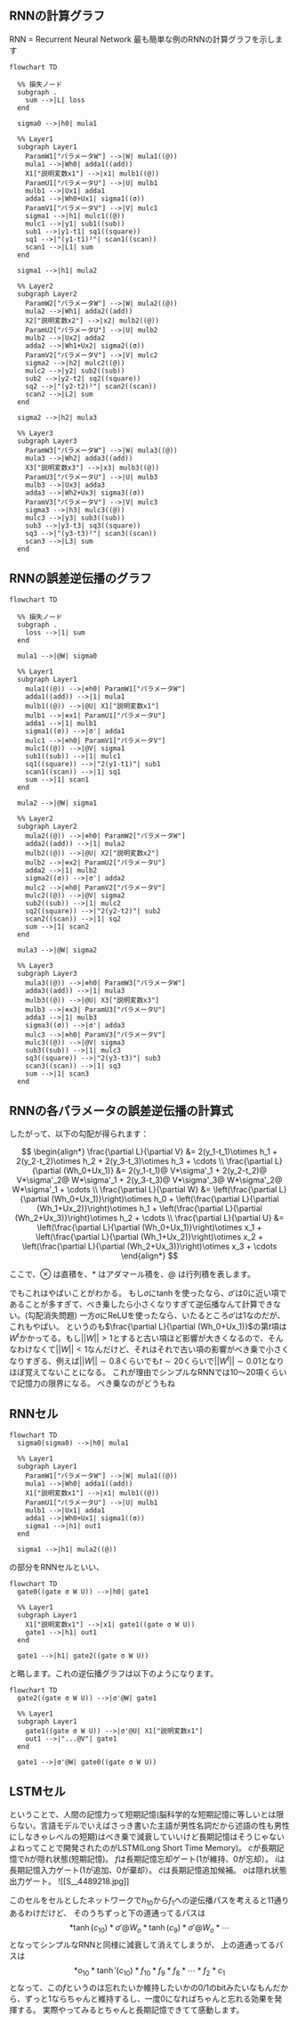 ## RNNの計算グラフ
RNN = Recurrent Neural Network
最も簡単な例のRNNの計算グラフを示します

```mermaid
flowchart TD

  %% 損失ノード
  subgraph .
    sum -->|L| loss
  end
  
  sigma0 -->|h0| mula1

  %% Layer1
  subgraph Layer1
    ParamW1["パラメータW"] -->|W| mula1((@))
    mula1 -->|Wh0| adda1((add))
    X1["説明変数x1"] -->|x1| mulb1((@))
    ParamU1["パラメータU"] -->|U| mulb1
    mulb1 -->|Ux1| adda1
    adda1 -->|Wh0+Ux1| sigma1((σ))
    ParamV1["パラメータV"] -->|V| mulc1
    sigma1 -->|h1| mulc1((@))
    mulc1 -->|y1| sub1((sub))
    sub1 -->|y1-t1| sq1((square))
    sq1 -->|"(y1-t1)²"| scan1((scan))
    scan1 -->|L1| sum
  end

  sigma1 -->|h1| mula2

  %% Layer2
  subgraph Layer2
    ParamW2["パラメータW"] -->|W| mula2((@))
    mula2 -->|Wh1| adda2((add))
    X2["説明変数x2"] -->|x2| mulb2((@))
    ParamU2["パラメータU"] -->|U| mulb2
    mulb2 -->|Ux2| adda2
    adda2 -->|Wh1+Ux2| sigma2((σ))
    ParamV2["パラメータV"] -->|V| mulc2
    sigma2 -->|h2| mulc2((@))
    mulc2 -->|y2| sub2((sub))
    sub2 -->|y2-t2| sq2((square))
    sq2 -->|"(y2-t2)²"| scan2((scan))
    scan2 -->|L2| sum
  end

  sigma2 -->|h2| mula3

  %% Layer3
  subgraph Layer3
    ParamW3["パラメータW"] -->|W| mula3((@))
    mula3 -->|Wh2| adda3((add))
    X3["説明変数x3"] -->|x3| mulb3((@))
    ParamU3["パラメータU"] -->|U| mulb3
    mulb3 -->|Ux3| adda3
    adda3 -->|Wh2+Ux3| sigma3((σ))
    ParamV3["パラメータV"] -->|V| mulc3
    sigma3 -->|h3| mulc3((@))
    mulc3 -->|y3| sub3((sub))
    sub3 -->|y3-t3| sq3((square))
    sq3 -->|"(y3-t3)²"| scan3((scan))
    scan3 -->|L3| sum
  end

```


## RNNの誤差逆伝播のグラフ
```mermaid
flowchart TD

  %% 損失ノード
  subgraph .
    loss -->|1| sum
  end
  
  mula1 -->|@W| sigma0

  %% Layer1
  subgraph Layer1
    mula1((@)) -->|⊗h0| ParamW1["パラメータW"]
    adda1((add)) -->|1| mula1
    mulb1((@)) -->|@U| X1["説明変数x1"]
    mulb1 -->|⊗x1| ParamU1["パラメータU"]
    adda1 -->|1| mulb1
    sigma1((σ)) -->|σ'| adda1
    mulc1 -->|⊗h0| ParamV1["パラメータV"]
    mulc1((@)) -->|@V| sigma1
    sub1((sub)) -->|1| mulc1
    sq1((square)) -->|"2(y1-t1)"| sub1
    scan1((scan)) -->|1| sq1
    sum -->|1| scan1
  end

  mula2 -->|@W| sigma1

  %% Layer2
  subgraph Layer2
    mula2((@)) -->|⊗h0| ParamW2["パラメータW"]
    adda2((add)) -->|1| mula2
    mulb2((@)) -->|@U| X2["説明変数x2"]
    mulb2 -->|⊗x2| ParamU2["パラメータU"]
    adda2 -->|1| mulb2
    sigma2((σ)) -->|σ'| adda2
    mulc2 -->|⊗h0| ParamV2["パラメータV"]
    mulc2((@)) -->|@V| sigma2
    sub2((sub)) -->|1| mulc2
    sq2((square)) -->|"2(y2-t2)"| sub2
    scan2((scan)) -->|1| sq2
    sum -->|1| scan2
  end

  mula3 -->|@W| sigma2

  %% Layer3
  subgraph Layer3
    mula3((@)) -->|⊗h0| ParamW3["パラメータW"]
    adda3((add)) -->|1| mula3
    mulb3((@)) -->|@U| X3["説明変数x3"]
    mulb3 -->|⊗x3| ParamU3["パラメータU"]
    adda3 -->|1| mulb3
    sigma3((σ)) -->|σ'| adda3
    mulc3 -->|⊗h0| ParamV3["パラメータV"]
    mulc3((@)) -->|@V| sigma3
    sub3((sub)) -->|1| mulc3
    sq3((square)) -->|"2(y3-t3)"| sub3
    scan3((scan)) -->|1| sq3
    sum -->|1| scan3
  end

```

## RNNの各パラメータの誤差逆伝播の計算式
したがって、以下の勾配が得られます：

$$
\begin{align*}
\frac{\partial L}{\partial V} &= 2(y_1-t_1)\otimes h_1 + 2(y_2-t_2)\otimes h_2 + 2(y_3-t_3)\otimes h_3 + \cdots \\
\frac{\partial L}{\partial (Wh_0+Ux_1)} &= 2(y_1-t_1)@ V*\sigma'_1 + 2(y_2-t_2)@ V*\sigma'_2@ W*\sigma'_1 + 2(y_3-t_3)@ V*\sigma'_3@ W*\sigma'_2@ W*\sigma'_1 + \cdots \\
\frac{\partial L}{\partial W} &= \left(\frac{\partial L}{\partial (Wh_0+Ux_1)}\right)\otimes h_0 + \left(\frac{\partial L}{\partial (Wh_1+Ux_2)}\right)\otimes h_1 + \left(\frac{\partial L}{\partial (Wh_2+Ux_3)}\right)\otimes h_2 + \cdots \\
\frac{\partial L}{\partial U} &= \left(\frac{\partial L}{\partial (Wh_0+Ux_1)}\right)\otimes x_1 + \left(\frac{\partial L}{\partial (Wh_1+Ux_2)}\right)\otimes x_2 + \left(\frac{\partial L}{\partial (Wh_2+Ux_3)}\right)\otimes x_3 + \cdots
\end{align*}
$$

ここで、$\otimes$ は直積を、$*$ はアダマール積を、$@$ は行列積を表します。

でもこれはやばいことがわかる。
もし$\sigma$に$\tanh$を使ったなら、$\sigma'$は$0$に近い項であることが多すぎて、べき乗したら小さくなりすぎて逆伝播なんて計算できない。(勾配消失問題)
一方$\sigma$にReLUを使ったなら、いたるところ$\sigma'$は$1$なのだが、これもやばい。
というのも$\frac{\partial L}{\partial (Wh_0+Ux_1)}$の第$t$項は$W^t$かかってる。もし$||W||>1$とすると古い項ほど影響が大きくなるので、そんなわけなくて$||W||<1$なんだけど、それはそれで古い項の影響がべき乗で小さくなりすぎる、例えば$||W||\sim0.8$くらいでも$t\sim20$くらいで$||W^t||\sim0.01$となりほぼ覚えてないことになる。
これが理由でシンプルなRNNでは10～20項くらいで記憶力の限界になる。
べき乗なのがどうもね


## RNNセル
```mermaid
flowchart TD
  sigma0(sigma0) -->|h0| mula1

  %% Layer1
  subgraph Layer1
    ParamW1["パラメータW"] -->|W| mula1((@))
    mula1 -->|Wh0| adda1((add))
    X1["説明変数x1"] -->|x1| mulb1((@))
    ParamU1["パラメータU"] -->|U| mulb1
    mulb1 -->|Ux1| adda1
    adda1 -->|Wh0+Ux1| sigma1((σ))
    sigma1 -->|h1| out1
  end

  sigma1 -->|h1| mula2((@))
```
の部分をRNNセルといい、
```mermaid
flowchart TD
  gate0((gate σ W U)) -->|h0| gate1

  %% Layer1
  subgraph Layer1
    X1["説明変数x1"] -->|x1| gate1((gate σ W U))
    gate1 -->|h1| out1
  end

  gate1 -->|h1| gate2((gate σ W U))
```
と略します。これの逆伝播グラフは以下のようになります。
```mermaid
flowchart TD
  gate2((gate σ W U)) -->|σ'@W| gate1

  %% Layer1
  subgraph Layer1
    gate1((gate σ W U)) -->|σ'@U| X1["説明変数x1"]
    out1 -->|"...@V"| gate1
  end

  gate1 -->|σ'@W| gate0((gate σ W U))

```

## LSTMセル
ということで、人間の記憶力って短期記憶(脳科学的な短期記憶に等しいとは限らない。言語モデルでいえばさっき書いた主語が男性名詞だから述語の性も男性にしなきゃレベルの短期)はべき乗で減衰していいけど長期記憶はそうじゃないよねってことで開発されたのがLSTM(Long Short Time Memory)。
$c$が長期記憶で$h$が隠れ状態(短期記憶)。
$f$は長期記憶忘却ゲート($1$が維持、$0$が忘却）。
$i$は長期記憶入力ゲート($1$が追加、$0$が棄却）。
$\tilde{c}$は長期記憶追加候補。
$o$は隠れ状態出力ゲート。
![[S__4489218.jpg]]

このセルをセルとしたネットワークで$h_{10}$から$f_1$への逆伝播パスを考えると11通りあるわけだけど、
そのうちずっと下の道通ってるパスは
$$*\tanh(c_{10}) *\sigma' @ W_o *\tanh(c_9) *\sigma' @ W_o * \cdots$$
となってシンプルなRNNと同様に減衰して消えてしまうが、
上の道通ってるパスは
$$*o_{10} *\tanh'(c_{10}) *f_{10} *f_9 *f_8 *\cdots *f_2 *c_1$$
となって、この$f$というのは忘れたいか維持したいかの0/1のbitみたいなもんだから、ずっと1ならちゃんと維持するし、一度0になればちゃんと忘れる効果を発揮する。
実際やってみるとちゃんと長期記憶できてて感動します。
